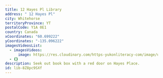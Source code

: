 ```yaml
---
title: 12 Hayes Pl Library
address: " 12 Hayes Pl"
city: Whitehorse
territoryProvince: YT
postalCode: Y1A 0E1
country: Canada
xCoordinates: "60.699222"
yCoordinates: "-135.096222"
imagesVideosList:
  - imagesVideos:
      image: https://res.cloudinary.com/https-yukonliteracy-com/image/upload/q_35/v1658787697/12_hayes_place_book_box_seufbd.jpg
  - {}
description: Seek out book box with a red door on Hayes Place.
id: lib-8Z8pc9SXf
---
```

